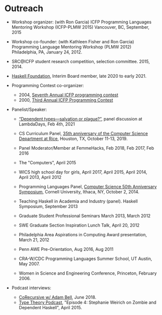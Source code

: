 Outreach
========

+ Workshop organizer: (with Ron Garcia)
  ICFP Programming Languages Mentoring Workshop (ICFP-PLMW 2015)
  Vancouver, BC, September, 2015

+ Workshop co-founder: (with Kathleen Fisher and Ron Garcia)
  Programming Language Mentoring Workshop (PLMW 2012)
  Philadelphia, PA, January 24, 2012.

+ SRC@ICFP student research competition, selection committee.  2015, 2014.

+ [Haskell Foundation](https://haskell.foundation/), Interim Board member, late 2020 to early 2021.

+ Programming Contest co-organizer:
    - 2004, [Seventh Annual ICFP programming contest](http://www.cis.upenn.edu/proj/plclub/contest/)
    - 2000, [Third Annual ICFP Programming Contest](http://www.cs.cornell.edu/icfp/)

+ Panelist/Speaker:
    -  [“Dependent types—salvation or plague?”](https://www.lambdadays.org/lambdadays2021?utm_source=ESL&utm_medium=email&utm_campaign=CBV+America+2021#free-meetup), panel discussion at LambdaDays, Feb 4th, 2021
    - CS Curriculum Panel, [35th anniversary of the Computer Science Department
      at Rice](http://cs35.rice.edu/), Houston, TX, October 11-13, 2019.
    - Panel Moderator/Member at FemmeHacks, Feb 2018, Feb 2017, Feb 2016
    - The "Computers", April 2015
    - WICS high school day for girls, April 2017, April 2015, April 2014,
      April 2013, April 2012
    - Programming Languages Panel, [Computer Science 50th Anniversary
      Symposium](http://www.cs.cornell.edu/events/50years/schedule), 
	  Cornell University, Ithaca, NY, October 2, 2014.
	  
    - Teaching Haskell in Academia and Industry (panel). Haskell Symposium, September 2013
    - Graduate Student Professional Seminars March 2013, March 2012
    - SWE Graduate Section Inspiration Lunch Talk, April 20, 2012
    - Philadelphia Area Aspirations in Computing Award presentation, March 21, 2012
    - Penn AWE Pre-Orientation, Aug 2016, Aug 2011
    - CRA-W/CDC Programming Languages Summer School, UT Austin, May 2007.
    - Women in Science and Engineering Conference, Princeton, February 2006.

+ Podcast interviews:
    - [CoRecursive w/ Adam Bell](https://corecursive.com/015-dependant-types-in-haskell-with-stephanie-weirich/), June 2018.
    - [Type Theory Podcast](http://typetheorypodcast.com/2015/04/episode-4-stephanie-weirich-on-zombie-and-dependent-haskell/), "Episode 4: Stephanie Weirich on Zombie and Dependent Haskell", April 2015.
